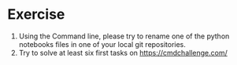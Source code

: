 # Exercise
1. Using the Command line, please try to rename one of the python notebooks files in one of your local git repositories.
2. Try to solve at least six first tasks on https://cmdchallenge.com/

